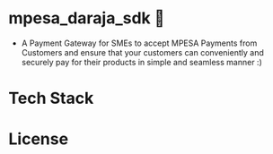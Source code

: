 # mpesa_daraja_sdk :rocket:
- A Payment Gateway for SMEs to accept MPESA Payments from Customers and ensure that your customers
  can conveniently and securely pay for their products in simple and seamless manner :)
  
 # Tech Stack
 # License

